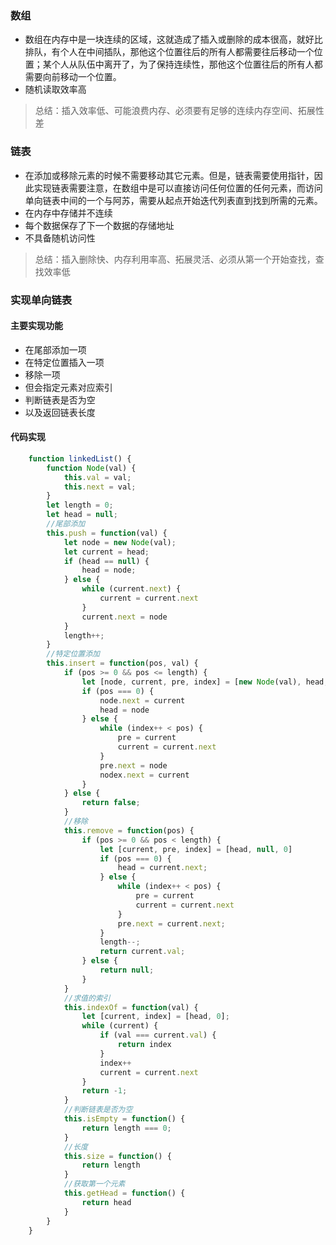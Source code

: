 ### 数组

 - 数组在内存中是一块连续的区域，这就造成了插入或删除的成本很高，就好比排队，有个人在中间插队，那他这个位置往后的所有人都需要往后移动一个位置；某个人从队伍中离开了，为了保持连续性，那他这个位置往后的所有人都需要向前移动一个位置。
 - 随机读取效率高
 > 总结：插入效率低、可能浪费内存、必须要有足够的连续内存空间、拓展性差

### 链表

  + 在添加或移除元素的时候不需要移动其它元素。但是，链表需要使用指针，因此实现链表需要注意，在数组中是可以直接访问任何位置的任何元素，而访问单向链表中间的一个与阿苏，需要从起点开始迭代列表直到找到所需的元素。
  + 在内存中存储并不连续
  + 每个数据保存了下一个数据的存储地址
  + 不具备随机访问性

  > 总结：插入删除快、内存利用率高、拓展灵活、必须从第一个开始查找，查找效率低

### 实现单向链表

  ####  主要实现功能

  + 在尾部添加一项
  + 在特定位置插入一项
  + 移除一项
  + 但会指定元素对应索引
  + 判断链表是否为空
  + 以及返回链表长度

  ####  代码实现
  

``` js
    function linkedList() {
        function Node(val) {
            this.val = val;
            this.next = val;
        }
        let length = 0;
        let head = null;
        //尾部添加
        this.push = function(val) {
            let node = new Node(val);
            let current = head;
            if (head == null) {
                head = node;
            } else {
                while (current.next) {
                    current = current.next
                }
                current.next = node
            }
            length++;
        }
        //特定位置添加
        this.insert = function(pos, val) {
            if (pos >= 0 && pos <= length) {
                let [node, current, pre, index] = [new Node(val), head, null, 0]
                if (pos === 0) {
                    node.next = current
                    head = node
                } else {
                    while (index++ < pos) {
                        pre = current
                        current = current.next
                    }
                    pre.next = node
                    nodex.next = current
                }
            } else {
                return false;
            }
            //移除
            this.remove = function(pos) {
                if (pos >= 0 && pos < length) {
                    let [current, pre, index] = [head, null, 0]
                    if (pos === 0) {
                        head = current.next;
                    } else {
                        while (index++ < pos) {
                            pre = current
                            current = current.next
                        }
                        pre.next = current.next;
                    }
                    length--;
                    return current.val;
                } else {
                    return null;
                }
            }
            //求值的索引
            this.indexOf = function(val) {
                let [current, index] = [head, 0];
                while (current) {
                    if (val === current.val) {
                        return index
                    }
                    index++
                    current = current.next
                }
                return -1;
            }
            //判断链表是否为空
            this.isEmpty = function() {
                return length === 0;
            }
            //长度
            this.size = function() {
                return length
            }
            //获取第一个元素
            this.getHead = function() {
                return head
            }
        }
    }
```

